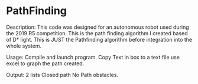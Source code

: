 # PathFinding
Description:
This code was designed for an autonomous robot used during the 2019 R5 competition. This is the path finding algorithm I created based of D* light. This is JUST the Pathfinding algorithm before integration into the whole system. 

Usage:
Compile and launch program. Copy Text in box to a text file use excel to graph the path created. 

Output: 2 lists
Closed path
No Path obstacles.
